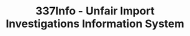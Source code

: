 ---
layout: default
bigquery: https://console.cloud.google.com/bigquery?p=patents-public-data&d=usitc_investigations&page=dataset&project=sheets-management-319211
citation: US International Trade Commission 337Info Unfair Import Investigations Information
  System
contributors: US International Trade Comission
cost: None
description: US International Trade Commission 337Info Unfair Import Investigations
  Information System contains data on investigations done under Section 337. Section
  337 declares the infringement of certain statutory intellectual property rights
  and other forms of unfair competition in import trade to be unlawful practices.
  Most Section 337 investigations involve allegations of patent or registered trademark
  infringement.
documentation: FAQ and tutorial available on the site
last_edit: 04/11/2022, 05:49:55
location: https://pubapps2.usitc.gov/337external/
maintained_by: US International Trade Comission
schema_fields:
- teoIdDueDate
- docketNo
- complainant
- currentStatus
- investigationType
- gcAttorney
- patentNumbers
- respondent
- teoIdIssueDate
- title
- copyrightNumbers
- investigationNo
- trademarkNumbers
- finalIdOnViolationIssue
- issueDateOtherNonFinal
- cafcAppeals
- dateComplaintFiled
- scheduledEndDateEvidHear
- markmanHearing
- internalRemand
- invUnfairAct
- finalIdOnViolationDue
- endDateMarkmanHearing
- targetDate
- dateCreated
- lastUpdated
- htsNumbers
- ouiiAttorney
- ouiiParticipation
- publication_number
- actualEndDateEvidHear
- currentActiveALJ
- aljAssigned
- actualStartDateEvidHear
- investigationTermDate
- finalDetViolation
- dateOfPublicationFrNotice
- patentNumber
- scheduledStartDateEvidHear
- startDateMarkmanHearing
- id
- teoReliefGranted
- teoProceedingInvolved
- finalDetNoViolation
shortname: unfair_import_investigations
tags:
- import
- legal
- trade
timeframe: 2008-2021 (prior to 2008 downloadable as a JSON file)
title: 337Info - Unfair Import Investigations Information System
uuid: 2721f5ec-e599-4890-9265-9706719fc71e
---